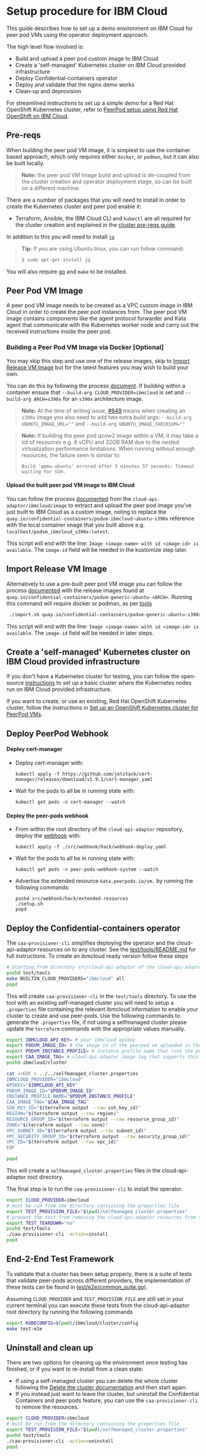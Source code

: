 # Setup procedure for IBM Cloud

This guide describes how to set up a demo environment on IBM Cloud for peer pod VMs using the operator deployment approach.

The high level flow involved is:

- Build and upload a peer pod custom image to IBM Cloud
- Create a 'self-managed' Kubernetes cluster on IBM Cloud provided infrastructure
- Deploy Confidential-containers operator
- Deploy and validate that the nginx demo works
- Clean-up and deprovision

For streamlined instructions to set up a simple demo for a Red Hat OpenShift Kubernetes cluster, refer to
[PeerPod setup using Red Hat OpenShift on IBM Cloud](./ROKS_SETUP.md).

## Pre-reqs

When building the peer pod VM image, it is simplest to use the container based approach, which only requires either
`docker`, or `podman`, but it can also be built locally.

> **Note:** the peer pod VM image build and upload is de-coupled from the cluster creation and operator deployment stage,
so can be built on a different machine.

There are a number of packages that you will need to install in order to create the Kubernetes cluster and peer pod enable it:
- Terraform, Ansible, the IBM Cloud CLI and `kubectl` are all required for the cluster creation and explained in
the [cluster pre-reqs guide](./cluster/README.md#prerequisites).

In addition to this you will need to install [`jq`](https://stedolan.github.io/jq/download/)
> **Tip:** If you are using Ubuntu linux, you can run follow command:
> ```bash
> $ sudo apt-get install jq
> ```

You will also require [go](https://go.dev/doc/install) and `make` to be installed.

## Peer Pod VM Image

A peer pod VM image needs to be created as a VPC custom image in IBM Cloud in order to create the peer pod instances
from. The peer pod VM image contains components like the agent protocol forwarder and Kata agent that communicate with
the Kubernetes worker node and carry out the received instructions inside the peer pod.

### Building a Peer Pod VM Image via Docker [Optional]

You may skip this step and use one of the release images, skip to [Import Release VM Image](#import-release-vm-image) but for the latest features you may wish to build your own.

You can do this by following the process [document](../podvm/README.md). If building within a container ensure that `--build-arg CLOUD_PROVIDER=ibmcloud` is set and `--build-arg ARCH=s390x` for an `s390x` architecture image.

> **Note:** At the time of writing issue, [#649](https://github.com/confidential-containers/cloud-api-adaptor/issues/649) means when creating an `s390x` image you also need to add two extra
build args: `--build-arg UBUNTU_IMAGE_URL=""` and `--build-arg UBUNTU_IMAGE_CHECKSUM=""`

> **Note:** If building the peer pod qcow2 image within a VM, it may take a lot of resources e.g. 8 vCPU and
32GB RAM due to the nested virtualization performance limitations. When running without enough resources, the failure
seen is similar to:
> ```
> Build 'qemu.ubuntu' errored after 5 minutes 57 seconds: Timeout waiting for SSH.
> ```

#### Upload the built peer pod VM image to IBM Cloud

You can follow the process [documented](./IMPORT_PODVM_TO_VPC.md) from the `cloud-api-adaptor/ibmcloud/image` to extract and upload
the peer pod image you've just built to IBM Cloud as a custom image, noting to replace the
`quay.io/confidential-containers/podvm-ibmcloud-ubuntu-s390x` reference with the local container image that you built
above e.g. `localhost/podvm_ibmcloud_s390x:latest`.

This script will end with the line: `Image <image-name> with id <image-id> is available`. The `image-id` field will be
needed in the kustomize step later.

## Import Release VM Image

Alternatively to use a pre-built peer pod VM image you can follow the process [documented](./IMPORT_PODVM_TO_VPC.md) with the release images found at `quay.io/confidential-containers/podvm-generic-ubuntu-<ARCH>`. Running this command will require docker or podman, as per [tools](./IMPORT_PODVM_TO_VPC.md#tools)

```bash
 ./import.sh quay.io/confidential-containers/podvm-generic-ubuntu-s390x eu-gb --bucket example-bucket --instance example-cos-instance
```

This script will end with the line: `Image <image-name> with id <image-id> is available`. The `image-id` field will be
needed in later steps.


## Create a 'self-managed' Kubernetes cluster on IBM Cloud provided infrastructure
If you don't have a Kubernetes cluster for testing, you can follow the open-source 
[instructions](./cluster) to set up a basic cluster where the Kubernetes nodes run on IBM Cloud provided infrastructure.

If you want to create, or use an existing, Red Hat OpenShift Kubernetes cluster, follow the instructions in
[Set up an OpenShift Kubernetes cluster for PeerPod VMs](./ROKS_SETUP.md#set-up-an-openshift-kubernetes-cluster-for-peerpod-vms).

## Deploy PeerPod Webhook

#### Deploy cert-manager
- Deploy cert-manager with:
  ```
  kubectl apply -f https://github.com/jetstack/cert-manager/releases/download/v1.9.1/cert-manager.yaml
  ```
- Wait for the pods to all be in running state with:
  ```
  kubectl get pods -n cert-manager --watch
  ```

#### Deploy the peer-pods webhook
- From within the root directory of the `cloud-api-adaptor` repository, deploy the [webhook](../../webhook/) with:
  ```
  kubectl apply -f ./src/webhook/hack/webhook-deploy.yaml
  ```
- Wait for the pods to all be in running state with:
  ```
  kubectl get pods -n peer-pods-webhook-system --watch
  ```

- Advertise the extended resource `kata.peerpods.io/vm.` by running the following commands:
  ```
  pushd src/webhook/hack/extended-resources
  ./setup.sh
  popd
  ```

## Deploy the Confidential-containers operator
The `caa-provisioner-cli` simplifies deploying the operator and the cloud-api-adaptor resources on to any cluster. See the [test/tools/README.md](../test/tools/README.md) for full instructions. To create an ibmcloud ready version follow these steps

```bash
# Starting from directory src/cloud-api-adaptor of the cloud-api-adapter repository
pushd test/tools
make BUILTIN_CLOUD_PROVIDERS="ibmcloud" all
popd
```

This will create `caa-provisioner-cli` in the `test/tools` directory. To use the tool with an existing self-managed cluster you will need to setup a `.properties` file containing the relevant ibmcloud information to enable your cluster to create and use peer-pods. Use the following commands to generate the `.properties` file, if not using a selfmanaged cluster please update the `terraform` commands with the appropriate values manually.

```bash
export IBMCLOUD_API_KEY= # your ibmcloud apikey
export PODVM_IMAGE_ID= # the image id of the peerpod vm uploaded in the previous step
export PODVM_INSTANCE_PROFILE= # instance profile name that runs the peerpod (bx2-2x8 or bz2-2x8 for example)
export CAA_IMAGE_TAG= # cloud-api-adaptor image tag that supports this arch, see quay.io/confidential-containers/cloud-api-adaptor
pushd ibmcloud/cluster

cat <<EOF > ../../selfmanaged_cluster.properties
IBMCLOUD_PROVIDER="ibmcloud"
APIKEY="$IBMCLOUD_API_KEY"
PODVM_IMAGE_ID="$PODVM_IMAGE_ID"
INSTANCE_PROFILE_NAME="$PODVM_INSTANCE_PROFILE"
CAA_IMAGE_TAG="$CAA_IMAGE_TAG"
SSH_KEY_ID="$(terraform output --raw ssh_key_id)"
REGION="$(terraform output --raw region)"
RESOURCE_GROUP_ID="$(terraform output --raw resource_group_id)"
ZONE="$(terraform output --raw zone)"
VPC_SUBNET_ID="$(terraform output --raw subnet_id)"
VPC_SECURITY_GROUP_ID="$(terraform output --raw security_group_id)"
VPC_ID="$(terraform output --raw vpc_id)"
EOF

popd
```

This will create a `selfmanaged_cluster.properties` files in the cloud-api-adaptor root directory.

The final step is to run the `caa-provisioner-cli` to install the operator.

```bash
export CLOUD_PROVIDER=ibmcloud
# must be run from the directory containing the properties file
export TEST_PROVISION_FILE="$(pwd)/selfmanaged_cluster.properties"
# prevent the test from removing the cloud-api-adaptor resources from the cluster
export TEST_TEARDOWN="no"
pushd test/tools
./caa-provisioner-cli -action=install
popd
```

## End-2-End Test Framework

To validate that a cluster has been setup properly, there is a suite of tests that validate peer-pods across different providers,
the implementation of these tests can be found in [test/e2e/common_suite.go)](../test/e2e/common_suite.go).

Assuming `CLOUD_PROVIDER` and `TEST_PROVISION_FILE` are still set in your current terminal you can execute these tests
from the cloud-api-adaptor root directory by running the following commands

```bash
export KUBECONFIG=$(pwd)/ibmcloud/cluster/config
make test-e2e
```


## Uninstall and clean up

There are two options for cleaning up the environment once testing has finished, or if you want to re-install from a
clean state:
- If using a self-managed cluster you can delete the whole cluster following the
[Delete the cluster documentation](./cluster#delete-the-cluster) and then start again.
- If you instead just want to leave the cluster, but uninstall the Confidential Containers and peer pods
feature, you can use the `caa-provisioner-cli` to remove the resources.

```bash
export CLOUD_PROVIDER=ibmcloud
# must be run from the directory containing the properties file
export TEST_PROVISION_FILE="$(pwd)/selfmanaged_cluster.properties"
pushd test/tools
./caa-provisioner-cli -action=uninstall
popd
```
